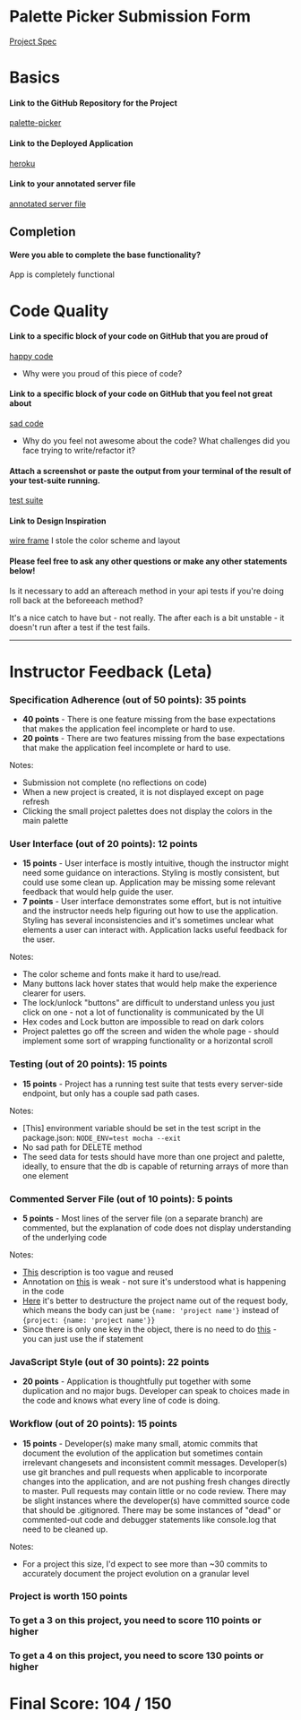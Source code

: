 # Palette Picker Submission Form

[Project Spec](http://frontend.turing.io/projects/palette-picker.html)

# Basics

#### Link to the GitHub Repository for the Project
[palette-picker](https://github.com/JackLaird0/palette-picker)

#### Link to the Deployed Application
[heroku](https://pallettespickers.herokuapp.com/)

#### Link to your annotated server file
[annotated server file](https://github.com/JackLaird0/palette-picker/tree/annotated-server)

## Completion

#### Were you able to complete the base functionality?

App is completely functional

# Code Quality

#### Link to a specific block of your code on GitHub that you are proud of
[happy code](https://github.com/JackLaird0/palette-picker/blob/a30b1cd1c88414bfcda31514025602751f3532ba/server.js#L35)

* Why were you proud of this piece of code?

#### Link to a specific block of your code on GitHub that you feel not great about
[sad code](https://github.com/JackLaird0/palette-picker/blob/a30b1cd1c88414bfcda31514025602751f3532ba/test/routes.spec.js#L159)

* Why do you feel not awesome about the code? What challenges did you face trying to write/refactor it?

#### Attach a screenshot or paste the output from your terminal of the result of your test-suite running.

[test suite](https://i.imgur.com/zss6hhI.png)

#### Link to Design Inspiration

[wire frame](http://frontend.turing.io/assets/images/palette-picker-wireframe.png)
I stole the color scheme and layout

#### Please feel free to ask any other questions or make any other statements below!
Is it necessary to add an aftereach method in your api tests if you're doing roll back at the beforeeach method?

It's a nice catch to have but - not really. The after each is a bit unstable - it doesn't run after a test if the test fails.

-----


# Instructor Feedback (Leta)

### Specification Adherence (out of 50 points): 35 points

* **40 points** - There is one feature missing from the base expectations that makes the application feel incomplete or hard to use.
* **20 points** - There are two features missing from the base expectations that make the application feel incomplete or hard to use.

Notes:

- Submission not complete (no reflections on code)
- When a new project is created, it is not displayed except on page refresh
- Clicking the small project palettes does not display the colors in the main palette

### User Interface (out of 20 points): 12 points

* **15 points** - User interface is mostly intuitive, though the instructor might need some guidance on interactions. Styling is mostly consistent, but could use some clean up. Application may be missing some relevant feedback that would help guide the user.
* **7 points** - User interface demonstrates some effort, but is not intuitive and the instructor needs help figuring out how to use the application. Styling has several inconsistencies and it's sometimes unclear what elements a user can interact with. Application lacks useful feedback for the user.  

Notes:

- The color scheme and fonts make it hard to use/read.
- Many buttons lack hover states that would help make the experience clearer for users.
- The lock/unlock "buttons" are difficult to understand unless you just click on one - not a lot of functionality is communicated by the UI
- Hex codes and Lock button are impossible to read on dark colors
- Project palettes go off the screen and widen the whole page - should implement some sort of wrapping functionality or a horizontal scroll

### Testing (out of 20 points): 15 points

* **15 points** - Project has a running test suite that tests every server-side endpoint, but only has a couple sad path cases.

Notes:

- [This] environment variable should be set in the test script in the package.json: `NODE_ENV=test mocha --exit`
- No sad path for DELETE method
- The seed data for tests should have more than one project and palette, ideally, to ensure that the db is capable of returning arrays of more than one element

### Commented Server File (out of 10 points): 5 points

* **5 points** - Most lines of the server file (on a separate branch) are commented, but the explanation of code does not display understanding of the underlying code

Notes:

- [This](https://github.com/JackLaird0/palette-picker/blob/8cfc80cf3089464beb5211532c6c29969eae8347/server.js#L15) description is too vague and reused
- Annotation on [this](https://github.com/JackLaird0/palette-picker/blob/8cfc80cf3089464beb5211532c6c29969eae8347/server.js#L38-L39) is weak - not sure it's understood what is happening in the code
- [Here](https://github.com/JackLaird0/palette-picker/blob/8cfc80cf3089464beb5211532c6c29969eae8347/server.js#L56) it's better to destructure the project name out of the request body, which means the body can just be `{name: 'project name'}` instead of `{project: {name: 'project name'}}`
- Since there is only one key in the object, there is no need to do [this](https://github.com/JackLaird0/palette-picker/blob/8cfc80cf3089464beb5211532c6c29969eae8347/server.js#L58) - you can just use the if statement

### JavaScript Style (out of 30 points): 22 points

* **20 points** - Application is thoughtfully put together with some duplication and no major bugs. Developer can speak to choices made in the code and knows what every line of code is doing.

### Workflow (out of 20 points): 15 points

* **15 points** - Developer(s) make many small, atomic commits that document the evolution of the application but sometimes contain irrelevant changesets and inconsistent commit messages. Developer(s) use git branches and pull requests when applicable to incorporate changes into the application, and are not pushing fresh changes directly to master. Pull requests may contain little or no code review. There may be slight instances where the developer(s) have committed source code that should be .gitignored. There may be some instances of "dead" or commented-out code and debugger statements like console.log that need to be cleaned up.

Notes:
- For a project this size, I'd expect to see more than ~30 commits to accurately document the project evolution on a granular level

### Project is worth 150 points

### To get a 3 on this project, you need to score 110 points or higher

### To get a 4 on this project, you need to score 130 points or higher

# Final Score: 104 / 150
